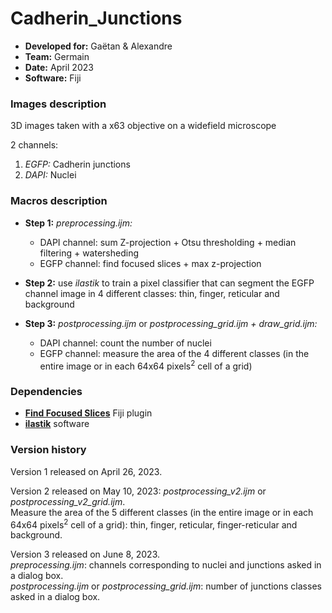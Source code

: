 # Cadherin_Junctions

* **Developed for:** Gaëtan & Alexandre
* **Team:** Germain
* **Date:** April 2023
* **Software:** Fiji


### Images description

3D images taken with a x63 objective on a widefield microscope

2 channels:
  1. *EGFP:* Cadherin junctions
  2. *DAPI:* Nuclei

### Macros description

* **Step 1:** *preprocessing.ijm:* 
  * DAPI channel: sum Z-projection + Otsu thresholding + median filtering + watersheding
  * EGFP channel: find focused slices + max z-projection
  
* **Step 2:** use *ilastik* to train a pixel classifier that can segment the EGFP channel image in 4 different classes: thin, finger, reticular and background

* **Step 3:** *postprocessing.ijm* or *postprocessing_grid.ijm + draw_grid.ijm:*
  * DAPI channel: count the number of nuclei
  * EGFP channel: measure the area of the 4 different classes (in the entire image or in each 64x64 pixels<sup>2</sup> cell of a grid)

### Dependencies

* [**Find Focused Slices**]([url](https://sites.google.com/site/qingzongtseng/find-focus)) Fiji plugin
* [**ilastik**]([url](https://www.ilastik.org/)) software

### Version history

Version 1 released on April 26, 2023.

Version 2 released on May 10, 2023: *postprocessing_v2.ijm* or *postprocessing_v2_grid.ijm*.  
Measure the area of the 5 different classes (in the entire image or in each 64x64 pixels<sup>2</sup> cell of a grid): thin, finger, reticular, finger-reticular and background.

Version 3 released on June 8, 2023. <br />
*preprocessing.ijm*: channels corresponding to nuclei and junctions asked in a dialog box. <br />
*postprocessing.ijm* or *postprocessing_grid.ijm*: number of junctions classes asked in a dialog box.
